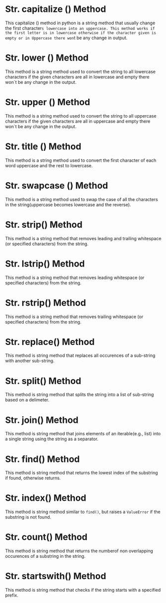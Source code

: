 # Str. capitalize () Method
This capitalize () method in python is a string method that usually change the first character`s lowercase into an uppercase.
This method works if the first letter is in lowercase otherwise if the character given is empty or in Uppercase there won`t be any change in output.
# Str. lower () Method
This method is a string method used to convert the string to all lowercase characters if the given characters are all in lowercase and empty there won`t be any change in the output.
# Str. upper () Method
This method is a string method used to convert the string to all uppercase characters if the given characters are all in uppercase and empty there won`t be any change in the output.
# Str. title () Method
This method is a string method used to convert the first character of each word uppercase and the rest to lowercase.
# Str. swapcase () Method
This method is a string method used to swap the case of all the characters in the string(uppercase becomes lowercase and the reverse).
# Str. strip() Method
This method is a string method that removes leading and trailing whitespace (or specified characters) from the string.
# Str. lstrip() Method
This method is a string method that removes leading whitespace (or specified characters) from the string.
# Str. rstrip() Method
This method is a string method that removes trailing whitespace (or specified characters) from the string.
# Str. replace() Method
This method is string method that replaces all occurences of a sub-string with another sub-string.
# Str. split() Method
This method is string method that splits the string into a list of sub-string based on a delimeter.
# Str. join() Method
This method is string method that joins elements of an iterable(e.g., list) into a single string using the string as a separator. 
# Str. find() Method
This method is string method that returns the lowest index of the substring if found, otherwise returns. 
# Str. index() Method
This method is string method similar to `find()`, but raises a `ValueError` if the substring is not found.
# Str. count() Method
This method is string method that returns the numberof non overlapping occurences of a substring in the string.
# Str. startswith() Method
This method is string method that checks if the string starts with a specified prefix.